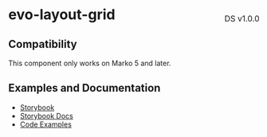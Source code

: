 <h1 style="display: flex; justify-content: space-between; align-items: center;">
    <span>
        evo-layout-grid
    </span>
    <span style="font-weight: normal; font-size: medium; margin-bottom: -15px;">
        DS v1.0.0
    </span>
</h1>

## Compatibility

This component only works on Marko 5 and later.

## Examples and Documentation

- [Storybook](https://ebay.github.io/evo-web/ebayui-core/?path=/story/building-blocks-evo-layout-grid)
- [Storybook Docs](https://ebay.github.io/evo-web/ebayui-core/?path=/docs/building-blocks-evo-layout-grid)
- [Code Examples](https://github.com/eBay/evo-web/tree/main/packages/ebayui-core/src/components/evo-layout-grid/examples)
